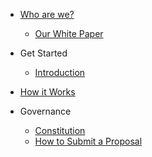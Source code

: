 - [Who are we?](/README.md)

  - [Our White Paper](/ContinuumDAO/WhitePaper.md)

- Get Started
  - [Introduction](/ContinuumDAO/Introduction.md)

- [How it Works](/ContinuumDAO/HowItWorks.md)

- Governance
  - [Constitution](/ContinuumDAO/Constitution.md)
  - [How to Submit a Proposal](ProposalHowToSubmit.md)
